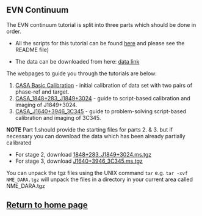 ## EVN Continuum

The EVN continuum tutorial is split into three parts which should be done in order.

* All the scripts for this tutorial can be found [here](http://www.jb.man.ac.uk/~radcliff/DARA/Data_reduction_workshops/EVN_Continuum/NME_DARA.tgz) and please see the README file)

* The data can be downloaded from here: [data link](http://www.jive.nl/fitsfiles?experiment=N14C3_141022)

The webpages to guide you through the tutorials are below:

  1. [CASA Basic Calibration](part1/part1_initial_cal.md) - initial calibration of data set with two pairs of phase-ref and target.
  2. [CASA_1848+283_J1849+3024](part2/part2_script_cal.md) - guide to script-based calibration and imaging of J1849+3024.
  3. [CASA_J1640+3946_3C345](part3/part3_imaging.md) - guide to problem-solving script-based calibration and imaging of 3C345.

**NOTE** Part 1.should provide the starting files for parts 2. & 3. but if necessary you can download the data which has been already partially calibrated

* For stage 2, download [1848+283_J1849+3024.ms.tgz](http://www.jb.man.ac.uk/~radcliff/DARA/Data_reduction_workshops/EVN_Continuum/1848+283_J1849+3024.ms.tgz)
* For stage 3, download [J1640+3946_3C345.ms.tgz](http://www.jb.man.ac.uk/~radcliff/DARA/Data_reduction_workshops/EVN_Continuum/J1640+3946_3C345.ms.tgz)

You can unpack the tgz files using the UNIX command `tar` e.g. `tar -xvf NME_DARA.tgz` will unpack the files in a directory in your current area called NME_DARA.tgz

## [Return to home page](../../index.md)
